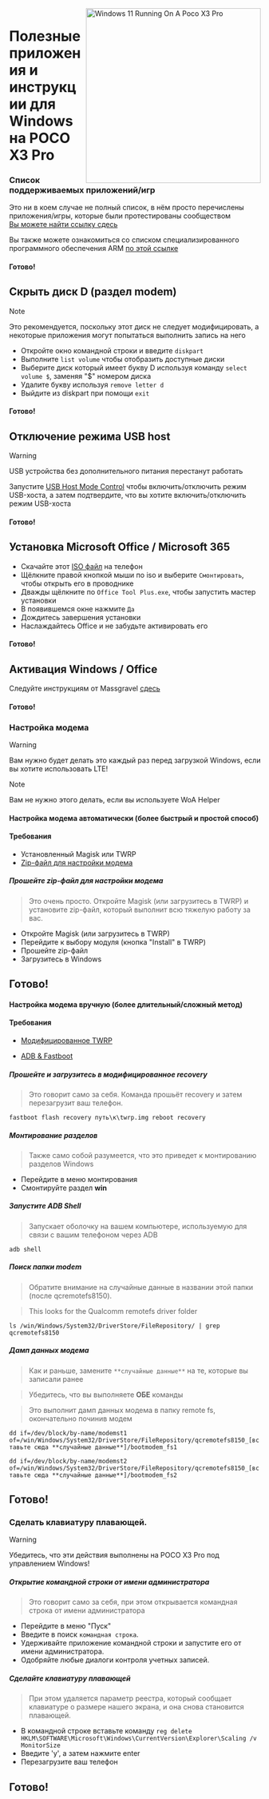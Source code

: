 <img align="right" src="https://github.com/woa-vayu/src_vayu_windows/blob/main/2Poco X3 Pro Windows.png" width="350" alt="Windows 11 Running On A Poco X3 Pro">


# Полезные приложения и инструкции для Windows на POCO X3 Pro

### Список поддерживаемых приложений/игр
Это ни в коем случае не полный список, в нём просто перечислены приложения/игры, которые были протестированы сообществом      
[Вы можете найти ссылку сдесь](https://docs.google.com/spreadsheets/d/1XYuoySgYQE0HL573sA-0RGMX7I4lt5rWJuQ8Z8yRJNY/edit?usp=drivesdk)

Вы также можете ознакомиться со списком специализированного программного обеспечения ARM [по этой ссылке](https://armrepo.ver.lt/)

#### Готово!

## Скрыть диск D (раздел modem)
> [!NOTE]
> Это рекомендуется, поскольку этот диск не следует модифицировать, а некоторые приложения могут попытаться выполнить запись на него

- Откройте окно командной строки и введите ```diskpart```
- Выполните ```list volume``` чтобы отобразить доступные диски 
- Выберите диск который имеет букву D используя команду ```select volume $```, заменяя "$" номером диска 
- Удалите букву используя ```remove letter d```
- Выйдите из diskpart при помощи ```exit```

#### Готово!


## Отключение режима USB host 
> [!Warning]
> USB устройства без дополнительного питания перестанут работать 

Запустите [USB Host Mode Control](https://github.com/erdilS/Port-Windows-11-Xiaomi-Pad-5/releases/tag/USBHost) чтобы включить/отключить режим USB-хоста, а затем подтвердите, что вы хотите включить/отключить режим USB-хоста

#### Готово!


## Установка Microsoft Office / Microsoft 365
- Скачайте этот [ISO файл](https://mega.nz/file/hjAiSL4T#G7kOKpsUFpyL2UW9RQmY2e96urcQW5xZKdc7ciaNOy8) на телефон 
- Щёлкните правой кнопкой мыши по iso и выберите `Смонтировать`, чтобы открыть его в проводнике
- Дважды щёлкните по `Office Tool Plus.exe`, чтобы запустить мастер установки
- В появившемся окне нажмите `Да`
- Дождитесь завершения установки
- Наслаждайтесь Office и не забудьте активировать его 
#### Готово!


## Активация Windows / Office
Следуйте инструкциям от Massgravel [сдесь](https://github.com/massgravel/Microsoft-Activation-Scripts)

#### Готово!


### Настройка модема 

> [!WARNING]  
> Вам нужно будет делать это каждый раз перед загрузкой Windows, если вы хотите использовать LTE!

> [!NOTE]
> Вам не нужно этого делать, если вы используете WoA Helper

#### Настройка модема автоматически (более быстрый и простой способ)

#### Требования 
- Установленный Magisk или TWRP
- [Zip-файл для настройки модема](https://github.com/woa-vayu/Port-Windows-11-POCO-X3-Pro/releases/tag/modemprov)

##### Прошейте zip-файл для настройки модема

> Это очень просто. Откройте Magisk (или загрузитесь в TWRP) и установите zip-файл, который выполнит всю тяжелую работу за вас.

- Откройте Magisk (или загрузитесь в TWRP)
- Перейдите к выбору модуля (кнопка "Install" в TWRP)
- Прошейте zip-файл
- Загрузитесь в Windows

## Готово!

#### Настройка модема вручную (более длительный/сложный метод)

#### Требования 

- [Модифицированное TWRP](../../../releases/Recoveries)

- [ADB & Fastboot](https://developer.android.com/studio/releases/platform-tools)

##### Прошейте и загрузитесь в модифицированное recovery

> Это говорит само за себя. Команда прошьёт recovery и затем перезагрузит ваш телефон. 

```fastboot flash recovery путь\к\twrp.img reboot recovery```

##### Монтирование разделов 

> Также само собой разумеется, что это приведет к монтированию разделов Windows

- Перейдите в меню монтирования
- Смонтируйте раздел **win**

##### Запустите ADB Shell

> Запускает оболочку на вашем компьютере, используемую для связи с вашим телефоном через ADB

```adb shell```

##### Поиск папки modem

> Обратите внимание на случайные данные в названии этой папки (после qcremotefs8150).

> This looks for the Qualcomm remotefs driver folder

```ls /win/Windows/System32/DriverStore/FileRepository/ | grep qcremotefs8150```

##### Дамп данных модема

> Как и раньше, замените ```**случайные данные**``` на те, которые вы записали ранее

> Убедитесь, что вы выполняете **ОБЕ** команды

> Это выполнит дамп данных модема в папку remote fs, окончательно починив модем

```dd if=/dev/block/by-name/modemst1 of=/win/Windows/System32/DriverStore/FileRepository/qcremotefs8150_[вставьте сюда **случайные данные**]/bootmodem_fs1```

```dd if=/dev/block/by-name/modemst2 of=/win/Windows/System32/DriverStore/FileRepository/qcremotefs8150_[вставьте сюда **случайные данные**]/bootmodem_fs2```

## Готово!

### Сделать клавиатуру плавающей. 

> [!WARNING]  
> Убедитесь, что эти действия выполнены на POCO X3 Pro под управлением Windows!

##### Открытие командной строки от имени администратора

> Это говорит само за себя, при этом открывается командная строка от имени администратора

- Перейдите в меню "Пуск"
- Введите в поиск ```командная строка```.
- Удерживайте приложение командной строки и запустите его от имени администратора.
- Одобряйте любые диалоги контроля учетных записей.

##### Сделайте клавиатуру плавающей 

> При этом удаляется параметр реестра, который сообщает клавиатуре о размере нашего экрана, и она снова становится плавающей.

- В командной строке вставьте команду ```reg delete HKLM\SOFTWARE\Microsoft\Windows\CurrentVersion\Explorer\Scaling /v MonitorSize```
- Введите 'y', а затем нажмите enter
- Перезагрузите ваш телефон 

## Готово!

